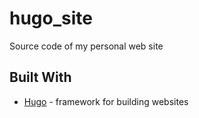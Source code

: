 # hugo_site

Source code of my personal web site

## Built With

* [Hugo](https://gohugo.io/) - framework for building websites
